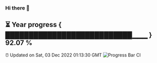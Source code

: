 ### Hi there 👋
⏳ Year progress { ███████████████████████████▁▁▁ } 92.07 %
---
⏰ Updated on Sat, 03 Dec 2022 01:13:30 GMT
![Progress Bar CI](https://github.com/liununu/liununu/workflows/Progress%20Bar%20CI/badge.svg)
